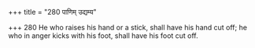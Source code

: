 +++
title = "280 पाणिम् उद्यम्य"

+++
280	He who raises his hand or a stick, shall have his hand cut off; he who in anger kicks with his foot, shall have his foot cut off.